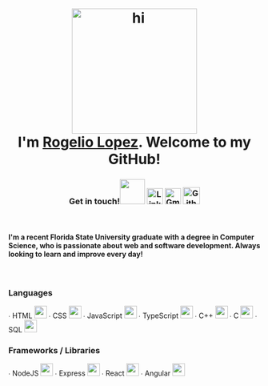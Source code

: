 <!-- Inspired by: https://github.com/tusharnankani/tusharnankani

| [<img src="https://www.svgrepo.com/show/57068/linkedin.svg" alt="Linkedin Logo" width="32">](https://www.linkedin.com/in/rogelio-j-lopez/) | [<img src="https://github.com/tusharnankani/tusharnankani/blob/master/Assets/Gmail.svg" alt="Gmail logo" height="32">](mailto:rogejlopez@gmail.com) | [<img src="https://cdn.svgporn.com/logos/github-icon.svg" alt="Github logo" width="34">](https://github.com/rogelio-lopez) |
|:---:|:---:|:---:|-->


<h1 align="center"><img src="https://media.giphy.com/media/26xBukhJ0i8KXADYc/giphy.gif" alt = "hi" height="250px"> <br >I'm <a href="https://www.linkedin.com/in/rogelio-j-lopez/">Rogelio Lopez</a>. Welcome to my GitHub!</h1>


<h3 align="center">

Get in touch!<img src="https://media.giphy.com/media/mGo8dkPOF6GLm/giphy.gif" height="50px">  [<img src="https://www.svgrepo.com/show/57068/linkedin.svg" alt="Linkedin Logo" width="32">](https://www.linkedin.com/in/rogelio-j-lopez/)  [<img src="https://github.com/tusharnankani/tusharnankani/blob/master/Assets/Gmail.svg" alt="Gmail logo" height="32">](mailto:rogejlopez@gmail.com)  [<img src="https://cdn.svgporn.com/logos/github-icon.svg" alt="Github logo" width="34">](https://github.com/rogelio-lopez)

</h3>   

<br>
<h4>I'm a recent Florida State University graduate with a degree in Computer Science, who is passionate about web and software development. Always looking to learn and improve every day!</h4>

<br>
<h3>
  Languages
</h3>

∙ HTML <img src="https://upload.wikimedia.org/wikipedia/commons/thumb/6/61/HTML5_logo_and_wordmark.svg/512px-HTML5_logo_and_wordmark.svg.png" height="25px"> ∙ CSS <img src="https://upload.wikimedia.org/wikipedia/commons/thumb/d/d5/CSS3_logo_and_wordmark.svg/1200px-CSS3_logo_and_wordmark.svg.png" height="25px"> ∙ JavaScript <img src="https://cdn.iconscout.com/icon/free/png-256/javascript-2752148-2284965.png" height="25px"> ∙ TypeScript <img src="https://upload.wikimedia.org/wikipedia/commons/thumb/4/4c/Typescript_logo_2020.svg/1200px-Typescript_logo_2020.svg.png" height="25px"> ∙ C++ <img src="https://upload.wikimedia.org/wikipedia/commons/thumb/1/18/ISO_C%2B%2B_Logo.svg/306px-ISO_C%2B%2B_Logo.svg.png" height="25px"> ∙ C <img src="https://cdn.iconscout.com/icon/free/png-256/c-programming-569564.png" height="25px"> ∙ SQL <img src="https://www.logo.wine/a/logo/Oracle_SQL_Developer/Oracle_SQL_Developer-Logo.wine.svg" height="25px">

<h3>
  Frameworks / Libraries
</h3>

∙ NodeJS <img src="https://www.brainfuel.io/images/node-js-new.png" height="25px"> ∙ Express <img src="https://w7.pngwing.com/pngs/925/447/png-transparent-express-js-node-js-javascript-mongodb-node-js-text-trademark-logo.png" height="25px"> ∙ React <img src="https://upload.wikimedia.org/wikipedia/commons/thumb/a/a7/React-icon.svg/1280px-React-icon.svg.png" height="25px"> ∙ Angular <img src="https://upload.wikimedia.org/wikipedia/commons/thumb/c/cf/Angular_full_color_logo.svg/240px-Angular_full_color_logo.svg.png" height="25px">

<br>
<br>
